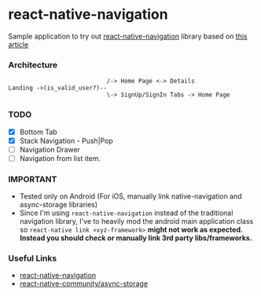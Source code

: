 # react-native-navigation
Sample application to try out [react-native-navigation](https://wix.github.io/react-native-navigation/#/) library based on [this article](https://medium.com/react-native-training/react-native-navigation-v2-by-wix-getting-started-7d647e944132)

### Architecture
```
                            /-> Home Page <-> Details
Landing ->(is_valid_user?)--       
                            \-> SignUp/SignIn Tabs -> Home Page
```
### TODO
- [x] Bottom Tab
- [x] Stack Navigation - Push|Pop
- [ ] Navigation Drawer
- [ ] Navigation from list item.

### IMPORTANT
- Tested only on Android (For iOS, manually link native-navigation and async-storage libraries)
- Since I'm using `react-native-navigation` instead of the traditional navigation library, I've to heavily mod the android main application class so `react-native link <xyz-framework>` **might not work as expected. Instead you should check or manually link 3rd party libs/frameworks.**

### Useful Links
- [react-native-navigation](https://wix.github.io/react-native-navigation/#/)
- [react-native-community/async-storage](https://github.com/react-native-community/react-native-async-storage)